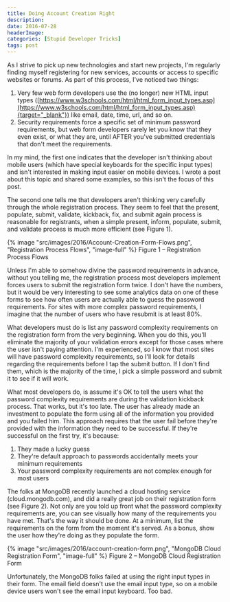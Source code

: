 ```yaml
---
title: Doing Account Creation Right
description: 
date: 2016-07-28
headerImage: 
categories: [Stupid Developer Tricks]
tags: post
---
```


As I strive to pick up new technologies and start new projects, I'm regularly finding myself registering for new services, accounts or access to specific websites or forums. As part of this process, I've noticed two things:

1.  Very few web form developers use the (no longer) new HTML input types ([https://www.w3schools.com/html/html_form_input_types.asp](https://www.w3schools.com/html/html_form_input_types.asp){target="_blank"}) like email, date, time, url, and so on.
2.  Security requirements force a specific set of minimum password requirements, but web form developers rarely let you know that they even exist, or what they are, until AFTER you've submitted credentials that don't meet the requirements.

In my mind, the first one indicates that the developer isn't thinking about mobile users (which have special keyboards for the specific input types) and isn't interested in making input easier on mobile devices. I wrote a post about this topic and shared some examples, so this isn't the focus of this post.

The second one tells me that developers aren't thinking very carefully through the whole registration process. They seem to feel that the present, populate, submit, validate, kickback, fix, and submit again process is reasonable for registrants, when a simple present, inform, populate, submit, and validate process is much more efficient (see Figure 1).

{% image "src/images/2016/Account-Creation-Form-Flows.png", "Registration Process Flows", "image-full" %}
Figure 1 – Registration Process Flows

Unless I'm able to somehow divine the password requirements in advance, without you telling me, the registration process most developers implement forces users to submit the registration form twice. I don't have the numbers, but it would be very interesting to see some analytics data on one of these forms to see how often users are actually able to guess the password requirements. For sites with more complex password requirements, I imagine that the number of users who have resubmit is at least 80%.

What developers must do is list any password complexity requirements on the registration form from the very beginning. When you do this, you'll eliminate the majority of your validation errors except for those cases where the user isn't paying attention. I'm experienced, so I know that most sites will have password complexity requirements, so I'll look for details regarding the requirements before I tap the submit button. If I don't find them, which is the majority of the time, I pick a simple password and submit it to see if it will work.

What most developers do, is assume it's OK to tell the users what the password complexity requirements are during the validation kickback process. That works, but it's too late. The user has already made an investment to populate the form using all of the information you provided and you failed him. This approach requires that the user fail before they're provided with the information they need to be successful. If they're successful on the first try, it's because:

1. They made a lucky guess
2. They're default approach to passwords accidentally meets your minimum requirements
3. Your password complexity requirements are not complex enough for most users

The folks at MongoDB recently launched a cloud hosting service (cloud.mongodb.com), and did a really great job on their registration form (see Figure 2). Not only are you told up front what the password complexity requirements are, you can see visually how many of the requirements you have met. That's the way it should be done. At a minimum, list the requirements on the form from the moment it's served. As a bonus, show the user how they're doing as they populate the form.

{% image "src/images/2016/account-creation-form.png", "MongoDB Cloud Registration Form", "image-full" %}
Figure 2 – MongoDB Cloud Registration Form

Unfortunately, the MongoDB folks failed at using the right input types in their form. The email field doesn't use the email input type, so on a mobile device users won't see the email input keyboard. Too bad.
